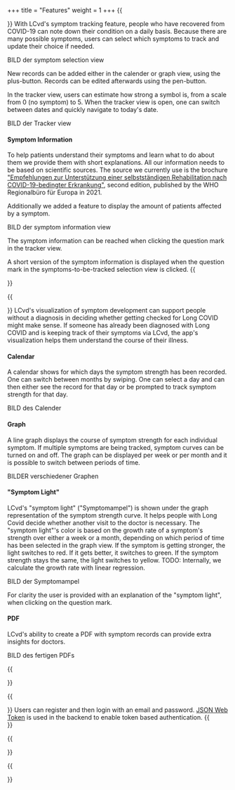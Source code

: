 +++
title = "Features"
weight = 1
+++
{{<section title="Symptom Tracker">}}
With LCvd's symptom tracking feature, people who have recovered from COVID-19 can note down their condition on a daily basis.
Because there are many possible symptoms, users can select which symptoms to track and update their choice if needed.

BILD der symptom selection view

New records can be added either in the calender or graph view, using the plus-button. Records can be edited afterwards using the pen-button.

In the tracker view, users can estimate how strong a symbol is, from a scale from 0 (no symptom) to 5.
When the tracker view is open, one can switch between dates and quickly navigate to today's date.

BILD der Tracker view

#### Symptom Information
To help patients understand their symptoms and learn what to do about them we provide them with short explanations. 
All our information needs to be based on scientific sources. The source we currently use is the brochure 
["Empfehlungen zur Unterstützung einer selbstständigen Rehabilitation nach COVID-19-bedingter Erkrankung"](https://apps.who.int/iris/bitstream/handle/10665/345019/WHO-EURO-2021-855-40590-60116-ger.pdf), 
second edition, published by the WHO Regionalbüro für Europa in 2021.

Additionally we added a feature to display the amount of patients affected by a symptom.

BILD der symptom information view

The symptom information can be reached when clicking the question mark in the tracker view.

A short version of the symptom information is displayed when the question mark in the 
symptoms-to-be-tracked selection view is clicked.
{{</section>}}

{{<section title="Symptom Visualization">}}
LCvd's visualization of symptom development can support people without a diagnosis 
in deciding whether getting checked for Long COVID might make sense. 
If someone has already been diagnosed with Long COVID and is keeping track 
of their symptoms via LCvd, the app's visualization helps them understand 
the course of their illness.

#### Calendar
A calendar shows for which days the symptom strength has been recorded. One can switch between months 
by swiping. One can select a day and can then either see the record for that day or be prompted to 
track symptom strength for that day.

BILD des Calender

#### Graph
A line graph displays the course of symptom strength for each individual symptom. If multiple symptoms are being 
tracked, symptom curves can be turned on and off. The graph can be displayed per week or per month and it is 
possible to switch between periods of time.

BILDER verschiedener Graphen

#### "Symptom Light"
LCvd's "symptom light" ("Symptomampel") is shown under the graph representation of the symptom strength curve.
It helps people with Long Covid decide whether another visit to the doctor is 
necessary. The "symptom light"'s color is based on the growth rate of a symptom's strength over either a week or a 
month, depending on which period of time has been selected in the graph view.
If the symptom is getting stronger, the light switches to red. If it gets better, it switches to green. 
If the symptom strength stays the same, the light switches to yellow. TODO: Internally, we calculate the growth rate 
with linear regression. 

BILD der Symptomampel

For clarity the user is provided with an explanation of the "symptom light", when clicking on the question mark.

#### PDF
LCvd's ability to create a PDF with symptom records can provide extra insights for doctors.

BILD des fertigen PDFs

{{</section>}}

{{<section title="Registration and Authentication">}}
Users can register and then login with an email and password. [JSON Web Token](https://datatracker.ietf.org/doc/html/rfc7519) is used in the backend to 
enable token based authentication.
{{</section>}}

{{<section title="Settings">}}

{{</section>}}